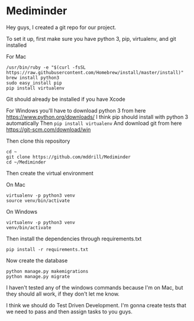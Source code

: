 # Mediminder

Hey guys, I created a git repo for our project.

To set it up, first make sure you have python 3, pip, virtualenv, and git installed

For Mac
```
/usr/bin/ruby -e "$(curl -fsSL https://raw.githubusercontent.com/Homebrew/install/master/install)"
brew install python3
sudo easy_install pip
pip install virtualenv
```

Git should already be installed if you have Xcode

For Windows you'll have to download python 3 from here https://www.python.org/downloads/
I think pip should install with python 3 automatically
Then `pip install virtualenv`
And download git from here https://git-scm.com/download/win

Then clone this repository
```
cd ~
git clone https://github.com/mddrill/Mediminder
cd ~/Mediminder
```

Then create the virtual environment

On Mac
```
virtualenv -p python3 venv
source venv/bin/activate
```
On Windows
```
virtualenv -p python3 venv
venv/bin/activate
```

Then install the dependencies through requirements.txt
```
pip install -r requirements.txt
```

Now create the database
```
python manage.py makemigrations
python manage.py migrate
```
I haven't tested any of the windows commands because I'm on Mac, but they should all work, if they don't let me know.

I think we should do Test Driven Development. I'm gonna create tests that we need to pass and then assign tasks to you guys.
